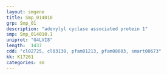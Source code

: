 ```yaml
---
layout: smgene
title: Smp_014010
grp: Smp_01
description: "adenylyl cyclase associated protein 1"
smp: Smp_014010.1
uniprot: "G4LVI8"
length:  1437
cdd: "cl02725, cl03130, pfam01213, pfam08603, smart00673"
kk: K17261
categories: sm
---
```

